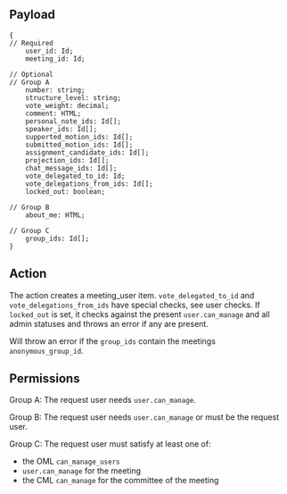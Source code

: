 ## Payload
```
{
// Required
    user_id: Id;
    meeting_id: Id;

// Optional
// Group A
    number: string;
    structure_level: string;
    vote_weight: decimal;
    comment: HTML;
    personal_note_ids: Id[];
    speaker_ids: Id[];
    supported_motion_ids: Id[];
    submitted_motion_ids: Id[];
    assignment_candidate_ids: Id[];
    projection_ids: Id[];
    chat_message_ids: Id[];
    vote_delegated_to_id: Id;
    vote_delegations_from_ids: Id[];
    locked_out: boolean;

// Group B
    about_me: HTML;

// Group C
    group_ids: Id[];
}
```

## Action
The action creates a meeting_user item. `vote_delegated_to_id` and `vote_delegations_from_ids` have special checks, see user checks.
If `locked_out` is set, it checks against the present `user.can_manage` and all admin statuses and throws an error if any are present.

Will throw an error if the `group_ids` contain the meetings `anonymous_group_id`.

## Permissions
Group A: The request user needs `user.can_manage`.

Group B: The request user needs `user.can_manage` or must be the request user.

Group C: The request user must satisfy at least one of:
- the OML `can_manage_users`
- `user.can_manage` for the meeting
- the CML `can_manage` for the committee of the meeting
